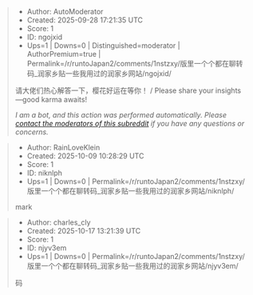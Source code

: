> - Author: AutoModerator
> - Created: 2025-09-28 17:21:35 UTC
> - Score: 1
> - ID: ngojxid
> - Ups=1 | Downs=0 | Distinguished=moderator | AuthorPremium=true | Permalink=/r/runtoJapan2/comments/1nstzxy/版里一个个都在聊转码_润家乡贴一些我用过的润家乡网站/ngojxid/
>
> 请大佬们热心解答一下，樱花好运在等你！ / Please share your insights—good karma awaits!
> 
> 
> *I am a bot, and this action was performed automatically. Please [contact the moderators of this subreddit](/message/compose/?to=/r/runtoJapan2) if you have any questions or concerns.*

> - Author: RainLoveKlein
> - Created: 2025-10-09 10:28:29 UTC
> - Score: 1
> - ID: niknlph
> - Ups=1 | Downs=0 | Permalink=/r/runtoJapan2/comments/1nstzxy/版里一个个都在聊转码_润家乡贴一些我用过的润家乡网站/niknlph/
>
> mark

> - Author: charles_cly
> - Created: 2025-10-17 13:21:39 UTC
> - Score: 1
> - ID: njyv3em
> - Ups=1 | Downs=0 | Permalink=/r/runtoJapan2/comments/1nstzxy/版里一个个都在聊转码_润家乡贴一些我用过的润家乡网站/njyv3em/
>
> 码
